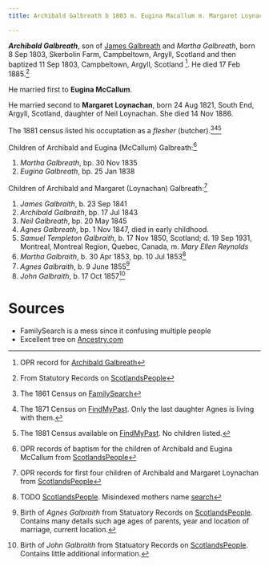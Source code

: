 ```yaml
---
title: Archibald Galbreath b 1803 m. Eugina Macallum m. Margaret Loynachan

---
```

***Archibald Galbreath***, son of [James Galbreath](galbreath-james-abt-1775.md) and *Martha Galbreath*, born 8 Sep 1803, Skerbolin Farm, Campbeltown, Argyll, Scotland and then baptized  11 Sep 1803, Campbeltown, Argyll, Scotland [^birth].  He died 17 Feb 1885.[^death]

He married first to **Eugina McCallum**.

He married second to **Margaret Loynachan**, born 24 Aug 1821, South End, Argyll, Scotland,  daughter of Neil Loynachan.  She died 14 Nov 1886.

The 1881 census listed his occuptation as a _flesher_ (butcher).[^census1861][^census1871][^census1881]

Children of Archibald and Eugina (McCallum) Galbreath:[^oprchildren1]

1. *Martha Galbreath*, bp. 30 Nov 1835
2. *Eugina Galbreath*, bp. 25 Jan 1838

Children of Archibald and Margaret (Loynachan) Galbreath:[^oprchildren2]

1. *James Galbraith*, b. 23 Sep 1841
2. *Archibald Galbraith*, bp. 17 Jul 1843
3. *Neil Galbreath*, bp. 20 May 1845
4. *Agnes Galbreath*, bp. 1 Nov 1847, died in early childhood.
5. *Samuel Templeton Galbraith*, b. 17 Nov 1850, Scotland; d. 19 Sep 1931, Montreal, Montreal Region, Quebec, Canada, m. *Mary Ellen Reynolds*
6. *Martha Galbraith*, b. 30 Apr 1853, bp. 10 Jul 1853[^martha]
7. *Agnes Galbraith*, b. 9 June 1855[^agnes2]
8. *John Galbraith*, b. 17 Oct 1857[^john]


# Sources

- FamilySearch is a mess since it confusing multiple people
- Excellent tree on [Ancestry.com](https://www.ancestry.com/family-tree/person/tree/5282753/person/130071167317/facts)

[^birth]: OPR record for [Archibald Galbreath](/sources/opr-campbeltown-births.md#1803-09-11-archibald-galbreath)

[^census1861]: The 1861 Census on [FamilySearch](https://www.familysearch.org/ark:/61903/1:1:VB78-LLK)

[^census1871]: The 1871 Census on [FindMyPast](https://www.findmypast.com/transcript?id=GBC/1871/0023442767). Only the last daughter Agnes is living with them.

[^census1881]: The 1881 Census available on [FindMyPast](https://www.findmypast.com/transcript?id=GBC%2F1881%2F0029345186).  No children listed.

[^death]: From Statutory Records on [ScotlandsPeople](https://www.scotlandspeople.gov.uk/view-image/nrs_stat_deaths/2677198)

[^oprchildren1]: OPR records of baptism for the children of Archibald and Eugina McCallum from [ScotlandsPeople](https://www.scotlandspeople.gov.uk/record-results?search_type=people&event=%28B%20OR%20C%20OR%20S%29&record_type%5B0%5D=opr_births&church_type=Old%20Parish%20Registers&dl_cat=church&dl_rec=church-births-baptisms&surname=galbreath&surname_so=exact&forename_so=starts&from_year=1830&to_year=1841&parent_names_so=exact&parent_name_two=mccallum&parent_name_two_so=fuzzy&county=ARGYLL&record=Church%20of%20Scotland%20%28old%20parish%20registers%29%20Roman%20Catholic%20Church%20Other%20churches)

[^oprchildren2]: OPR records for first four children of Archibald and Margaret Loynachan from [ScotlandsPeople](https://www.scotlandspeople.gov.uk/record-results?search_type=people&event=%28B%20OR%20C%20OR%20S%29&record_type%5B0%5D=opr_births&church_type=Old%20Parish%20Registers&dl_cat=church&dl_rec=church-births-baptisms&surname=galbreath&surname_so=fuzzy&forename_so=starts&from_year=1841&to_year=1860&parent_names_so=exact&parent_name_two=Loynachan&parent_name_two_so=fuzzy&county=ARGYLL&record=Church%20of%20Scotland%20%28old%20parish%20registers%29%20Roman%20Catholic%20Church%20Other%20churches&sort=asc&order=Date&field=year)

[^martha]: TODO [ScotlandsPeople](https://www.scotlandspeople.gov.uk/view-image/nrs_opr_records/1876?image=416).  Misindexed mothers name [search](https://www.scotlandspeople.gov.uk/record-results?search_type=people&event=%28B%20OR%20C%20OR%20S%29&record_type%5B0%5D=opr_births&church_type=Old%20Parish%20Registers&dl_cat=church&dl_rec=church-births-baptisms&surname=galbreath&surname_so=fuzzy&forename_so=starts&from_year=1853&to_year=1853&parent_names=arch&parent_names_so=starts&parent_name_two_so=exact&county=ARGYLL&record=Church%20of%20Scotland%20%28old%20parish%20registers%29%20Roman%20Catholic%20Church%20Other%20churches)

[^agnes2]: Birth of *Agnes Galbraith* from Statuatory Records on [ScotlandsPeople](https://www.scotlandspeople.gov.uk/view-image/nrs_stat_births/38691865). Contains many details such age ages of parents, year and location of marriage, current location.

[^john]: Birth of *John Galbraith* from Statuatory Records on [ScotlandsPeople](https://www.scotlandspeople.gov.uk/view-image/nrs_stat_births/38879864). Contains little additional information.

